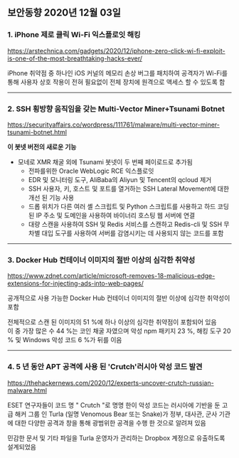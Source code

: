 ## 보안동향 2020년 12월 03일  

  
### 1. iPhone 제로 클릭 Wi-Fi 익스플로잇 해킹
  
  
https://arstechnica.com/gadgets/2020/12/iphone-zero-click-wi-fi-exploit-is-one-of-the-most-breathtaking-hacks-ever/
  
  
iPhone 취약점 중 하나인 iOS 커널의 메모리 손상 버그를 패치하여 공격자가 Wi-Fi를 통해 사용자 상호 작용이 전혀 필요없이 전체 장치에 원격으로 액세스 할 수 있도록 함  
  
   
---
  
  
### 2. SSH 횡방향 움직임을 갖는 Multi-Vector Miner+Tsunami Botnet
  
  
https://securityaffairs.co/wordpress/111761/malware/multi-vector-miner-tsunami-botnet.html  
      
  
**이 봇넷 버전의 새로운 기능**

- 모네로 XMR 채굴 외에 Tsunami 봇넷이 두 번째 페이로드로 추가됨
	- 전파를위한 Oracle WebLogic RCE 익스플로잇  
	- EDR 및 모니터링 도구, AliBaba의 Aliyun 및 Tencent의 qcloud 제거  
	- SSH 사용자, 키, 호스트 및 포트를 열거하는 SSH Lateral Movement에 대한 개선 된 기능 사용  
	- 드롭 위치가 다른 여러 셸 스크립트 및 Python 스크립트를 사용하고 하드 코딩 된 IP 주소 및 도메인을 사용하여 바이너리 호스팅 웹 서버에 연결  
	- 대량 스캔을 사용하여 SSH 및 Redis 서비스를 스캔하고 Redis-cli 및 SSH 무차별 대입 도구를 사용하여 서버를 감염시키는 데 사용되지 않는 코드를 포함   
    
	
---
  
  
### 3. Docker Hub 컨테이너 이미지의 절반 이상의 심각한 취약성 
  
  
https://www.zdnet.com/article/microsoft-removes-18-malicious-edge-extensions-for-injecting-ads-into-web-pages/   
  
  
공개적으로 사용 가능한 Docker Hub 컨테이너 이미지의 절반 이상에 심각한 취약성이 포함  
    
전체적으로 스캔 된 이미지의 51 %에 하나 이상의 심각한 취약점이 포함되어 있음  
이 중 가장 많은 수 44 %는 코인 채굴 자였으며 악성 npm 패키지 23 %, 해킹 도구 20 % 및 Windows 악성 코드 6 %가 뒤를 이음  
  
  
---
  
  
### 4. 5 년 동안 APT 공격에 사용 된 'Crutch'러시아 악성 코드 발견
  
  
https://thehackernews.com/2020/12/experts-uncover-crutch-russian-malware.html
   
    
ESET 연구자들이 코드 명 " Crutch "로 명명 한이 악성 코드는 러시아에 기반을 둔 고급 해커 그룹 인 Turla (일명 Venomous Bear 또는 Snake)가 정부, 대사관, 군사 기관에 대한 다양한 공격과 창을 통해 광범위한 공격을 수행 한 것으로 알려져 있음
  
민감한 문서 및 기타 파일을 Turla 운영자가 관리하는 Dropbox 계정으로 유출하도록 설계되었음